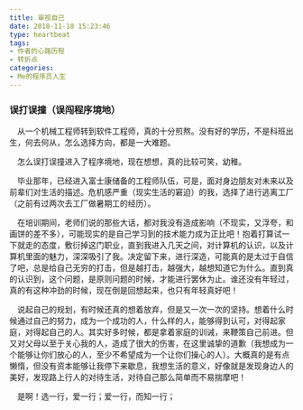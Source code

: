 ```yaml
---
title: 审视自己
date: 2018-11-18 15:23:46
type: heartbeat
tags:
- 作者的心路历程
- 转折点
categories:
- Me的程序员人生
---
```


### 误打误撞（误闯程序境地）

&ensp;&ensp;从一个机械工程师转到软件工程师，真的十分煎熬。没有好的学历，不是科班出生，何去何从，怎么选择方向，都是一大难题。

&ensp;&ensp;怎么误打误撞进入了程序境地，现在想想，真的比较可笑，幼稚。
    
&ensp;&ensp;毕业那年，已经进入富士康储备的工程师队伍，可是，面对身边朋友对未来以及前辈们对生活的描述。危机感严重（现实生活的窘迫）的我，选择了进行逃离工厂（之前有过两次去工厂做暑期工的经历）。
<!-- more --> 
&ensp;&ensp;在培训期间，老师们说的那些大话，都对我没有造成影响（不现实，又浮夸，和画饼的差不多），可能现实的是自己学习到的技术能力成为正比吧！抱着打算试一下就走的态度，敷衍掉这门职业，直到我进入几天之间，对计算机的认识，以及计算机里面的魅力，深深吸引了我。决定留下来，进行深造，可能真的是太过于自信了吧，总是给自己无穷的打击，但是越打击，越强大，越想知道它为什么。直到真的认识到，这个问题，是原则问题的时候，才能进行罢休为止。谁还没有年轻过，真的有这种冲劲的时候，现在倒是回想起来，也只有年轻真好吧！

&ensp;&ensp;说起自己的规划，有时候还真的想着放弃，但是又一次一次的坚持。想着什么时候通过自己的努力，成为一个成功的人，什么样的人，能够得到认可，对得起家庭，对得起自己的人。其实好多时候，都是拿着家庭的训诫，来鞭策自己前进。但又对父母以至于关心我的人，造成了很大的伤害，在这里诚挚的道歉（我想成为一个能够让你们放心的人，至少不希望成为一个让你们操心的人）。大概真的是有点懒惰，但没有资本能够让我停下来歇息，我想生活的意义，好像就是发现身边人的美好，发现路上行人的对待生活，对待自己那么简单而不易揣摩吧！

&ensp;&ensp;是啊！选一行，爱一行；爱一行，而知一行；

